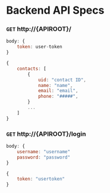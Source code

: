 # Backend API Specs

### `GET` http://{APIROOT}/

```JavaScript
body: {
    token: user-token
}
```

```JavaScript
{
    contacts: [
        {
            uid: "contact ID",
            name: "name",
            email: "email",
            phone: "#####",
        }
        ...
    ]
}
```
### `GET` http://{APIROOT}/login

```JavaScript
body: {
    username: "username"
    password: "password"
}
```

```JavaScript
{
    token: "usertoken"
}
```
